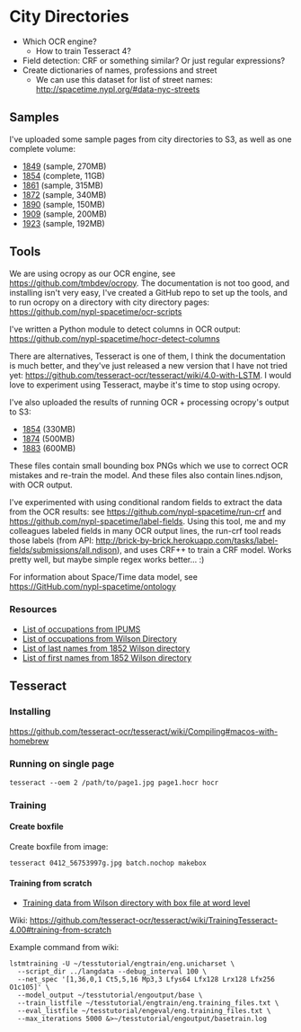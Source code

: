 # City Directories

- Which OCR engine?
  - How to train Tesseract 4?
- Field detection: CRF or something similar? Or just regular expressions?
- Create dictionaries of names, professions and street
  - We can use this dataset for list of street names: http://spacetime.nypl.org/#data-nyc-streets

## Samples

I've uploaded some sample pages from city directories to S3, as well as one complete volume:

- [1849](http://spacetime-nypl-org.s3.amazonaws.com/city-directories/samples/1849.zip) (sample, 270MB)
- [1854](http://spacetime-nypl-org.s3.amazonaws.com/city-directories/complete/1854-55.zip) (complete, 11GB)
- [1861](http://spacetime-nypl-org.s3.amazonaws.com/city-directories/samples/1861.zip) (sample, 315MB)
- [1872](http://spacetime-nypl-org.s3.amazonaws.com/city-directories/samples/1872.zip) (sample, 340MB)
- [1890](http://spacetime-nypl-org.s3.amazonaws.com/city-directories/samples/1890.zip) (sample, 150MB)
- [1909](http://spacetime-nypl-org.s3.amazonaws.com/city-directories/samples/1909-1910.zip) (sample, 200MB)
- [1923](http://spacetime-nypl-org.s3.amazonaws.com/city-directories/samples/1923.zip) (sample, 192MB)

## Tools

We are using ocropy as our OCR engine, see https://github.com/tmbdev/ocropy. The documentation is not too good, and installing isn't very easy, I've created a GitHub repo to set up the tools, and to run ocropy on a directory with city directory pages: https://github.com/nypl-spacetime/ocr-scripts

I've written a Python module to detect columns in OCR output: https://github.com/nypl-spacetime/hocr-detect-columns

There are alternatives, Tesseract is one of them, I think the documentation is much better, and they've just released a new version that I have not tried yet: https://github.com/tesseract-ocr/tesseract/wiki/4.0-with-LSTM. I would love to experiment using Tesseract, maybe it's time to stop using ocropy.

I've also uploaded the results of running OCR + processing ocropy's output to S3:

- [1854](http://spacetime-nypl-org.s3.amazonaws.com/city-directories/data/1854-55.zip) (330MB)
- [1874](http://spacetime-nypl-org.s3.amazonaws.com/city-directories/data/1874-75.zip) (500MB)
- [1883](http://spacetime-nypl-org.s3.amazonaws.com/city-directories/data/1883-84.zip) (600MB)

These files contain small bounding box PNGs which we use to correct OCR mistakes and re-train the model. And these files also contain lines.ndjson, with OCR output.

I've experimented with using conditional random fields to extract the data from the OCR results: see https://github.com/nypl-spacetime/run-crf and https://github.com/nypl-spacetime/label-fields. Using this tool, me and my colleagues labeled fields in many OCR output lines, the run-crf tool reads those labels (from API: http://brick-by-brick.herokuapp.com/tasks/label-fields/submissions/all.ndjson), and uses CRF++ to train a CRF model. Works pretty well, but maybe simple regex works better... :)

For information about Space/Time data model, see https://GitHub.com/nypl-spacetime/ontology

### Resources

 - [List of occupations from IPUMS](https://github.com/nmwolf/wilson52-training-lines/blob/master/ipums-occ-list.txt)
 - [List of occupations from Wilson Directory](https://github.com/nmwolf/wilson52-training-lines/blob/master/wilson-occ-list.txt)
 - [List of last names from 1852 Wilson directory](https://github.com/nmwolf/wilson52-training-lines/blob/master/lastnames-lowercase)
 - [List of first names from 1852 Wilson directory](https://github.com/nmwolf/wilson52-training-lines/blob/master/firstnames-lowercase)

## Tesseract

### Installing

https://github.com/tesseract-ocr/tesseract/wiki/Compiling#macos-with-homebrew

### Running on single page

    tesseract --oem 2 /path/to/page1.jpg page1.hocr hocr

### Training

#### Create boxfile

Create boxfile from image:

    tesseract 0412_56753997g.jpg batch.nochop makebox

#### Training from scratch

- [Training data from Wilson directory with box file at word level](https://github.com/nypl-spacetime/city-directories/tree/master/wilson-training-1852)

Wiki: https://github.com/tesseract-ocr/tesseract/wiki/TrainingTesseract-4.00#training-from-scratch

Example command from wiki:

    lstmtraining -U ~/tesstutorial/engtrain/eng.unicharset \
      --script_dir ../langdata --debug_interval 100 \
      --net_spec '[1,36,0,1 Ct5,5,16 Mp3,3 Lfys64 Lfx128 Lrx128 Lfx256 O1c105]' \
      --model_output ~/tesstutorial/engoutput/base \
      --train_listfile ~/tesstutorial/engtrain/eng.training_files.txt \
      --eval_listfile ~/tesstutorial/engeval/eng.training_files.txt \
      --max_iterations 5000 &>~/tesstutorial/engoutput/basetrain.log
